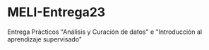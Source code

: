 # MELI-Entrega23
Entrega Prácticos "Análisis y Curación de datos" e "Introducción al aprendizaje supervisado"
